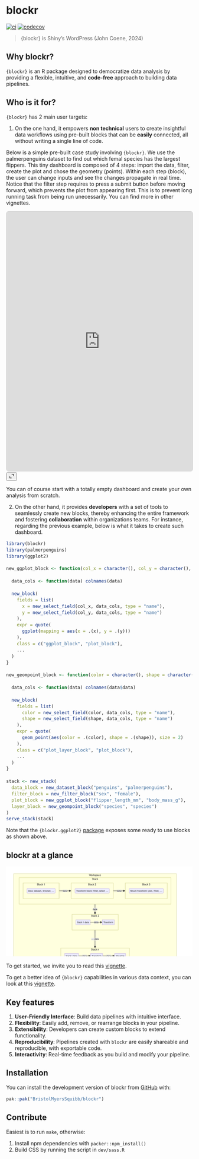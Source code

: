
<!-- index.md is generated from index.Rmd. Please edit that file -->

# blockr

<!-- badges: start -->

[![ci](https://github.com/blockr-org/blockr/actions/workflows/ci.yml/badge.svg)](https://github.com/blockr-org/blockr/actions/workflows/ci.yml)
[![codecov](https://codecov.io/github/blockr-org/blockr/graph/badge.svg?token=9AO88LK8FJ)](https://codecov.io/github/blockr-org/blockr)
<!-- badges: end -->

> {blockr} is Shiny’s WordPress (John Coene, 2024)

## Why blockr?

`{blockr}` is an R package designed to democratize data analysis by
providing a flexible, intuitive, and **code-free** approach to building
data pipelines.

## Who is it for?

`{blockr}` has 2 main user targets:

1.  On the one hand, it empowers **non technical** users to create
    insightful data workflows using pre-built blocks that can be
    **easily** connected, all without writing a single line of code.

Below is a simple pre-built case study involving `{blockr}`. We use the
palmerpenguins dataset to find out which femal species has the largest
flippers. This tiny dashboard is composed of 4 steps: import the data,
filter, create the plot and chose the geometry (points). Within each
step (block), the user can change inputs and see the changes propagate
in real time. Notice that the filter step requires to press a submit
button before moving forward, which prevents the plot from appearing
first. This is to prevent long running task from being run unecessarily.
You can find more in other vignettes.

<div class="card bslib-card bslib-mb-spacing html-fill-item html-fill-container" data-bslib-card-init data-full-screen="false" data-require-bs-caller="card()" data-require-bs-version="5" id="bslib-card-2397">
<div class="card-body bslib-gap-spacing html-fill-item html-fill-container" style="margin-top:auto;margin-bottom:auto;flex:1 1 auto;">
<iframe class="html-fill-item" src="https://shinylive.io/r/app/#code=NobwRAdghgtgpmAXGKAHVA6ASmANGAYwHsIAXOMpMAdzgCMAnRRASwgGdSoAbbgCgA6YOtyIEA1gyG4ABAzioi7GQF4ZBQWAAWpUqnaIA9IcYtORbjACecBu3YBHAK4s6dDAHMWpLU-csiQ1pGAFp5RXZDaRkhHT0DY3CiDAYQ6ih2GAwiBg8hAEp8gQhi7lcGKAYrPhExSSKIMsZK6tQeeAZUCg8XDgamiqq+Dw9UUVIAJgbiiDhqAH0RsaJSedqJGQAeEJkAMycIAlIAiD5ibnmAD1V1LUqoI9s+fNlz+asbgjuKx4Zn2QwgPyMhAxWKMhkABMoFx5udlNs9gcjic+NCuMDztB4Ow0TCoNMIBDZgt1uJBESIXsWHBuJDlGoypwKVSqdc1CT5uxaXAjvNdjS6WcLFdZOioHCLOxZKQrF0bkJsXACrhwayZB8OXMuTy+QLaZDhRcrGL8ZLuNKZLL5WpFbBlWAGqyXmqIXBLqgGDdnCs4Cz1UtxnwYGhUGwPDcoHBceyZBg+JcXhqbvGrIUnVSXZSIQRuBkGepNIGVmtRBJokJlqsySrXXHAWqGgBfMEQTkeOBEGCKNjVsviLY7faHY4kI05T7fB7kP5J9h3G23e6-f71jDA0ElSni80IofI0encWYixK3HigAkx9bxO1ZP9EP1dILTNID6p5wnWoW3O4vNWT6Gp+DCmrC8IynKcAKpA9q1tmVLzmgUHfjqf56oKhqIV0oESuBVqQdBSoFHWWasu6nrek4vrvhCHZdvMPZkHwUa4sBKbjgwc4LshcZ8FhcCFLI7AsAAXjxUwkaq8G5vmnyaFW8x5jYDClnUFZgApNaOlJrKAhgjbFC2W6cA8A6IpyJkSP6O5kjcnLityfZ1PJ3S9Ow6ltJYthdBAPRsO52lqgK3AzqpGwocFoX3kI3KXOpuxwCGf5wRCmn9nZ2rFk5VlCLsZToLYindD48wwDA6l0EQkJWKV+aLClMhKYVtkoXR3ZEL2YXkjFXQEDSAWyD1vL9cREANNyDAAG5wFyXBWZZ4j5GATYALpAA&amp;h=0" height="700" width="100%" style="border: 1px solid rgba(0,0,0,0.175); border-radius: .375rem;" allowfullscreen="" allow="autoplay" data-external="1"></iframe>
</div>
<bslib-tooltip placement="auto" bsOptions="[]" data-require-bs-version="5" data-require-bs-caller="tooltip()">
<template>Expand</template>
<button aria-expanded="false" aria-label="Expand card" class="bslib-full-screen-enter badge rounded-pill"><svg xmlns="http://www.w3.org/2000/svg" viewBox="0 0 24 24" style="height:1em;width:1em;fill:currentColor;" aria-hidden="true" role="img"><path d="M20 5C20 4.4 19.6 4 19 4H13C12.4 4 12 3.6 12 3C12 2.4 12.4 2 13 2H21C21.6 2 22 2.4 22 3V11C22 11.6 21.6 12 21 12C20.4 12 20 11.6 20 11V5ZM4 19C4 19.6 4.4 20 5 20H11C11.6 20 12 20.4 12 21C12 21.6 11.6 22 11 22H3C2.4 22 2 21.6 2 21V13C2 12.4 2.4 12 3 12C3.6 12 4 12.4 4 13V19Z"/></svg></button>
</bslib-tooltip>
<script data-bslib-card-init>bslib.Card.initializeAllCards();</script>
</div>

You can of course start with a totally empty dashboard and create your
own analysis from scratch.

2.  On the other hand, it provides **developers** with a set of tools to
    seamlessly create new blocks, thereby enhancing the entire framework
    and fostering **collaboration** within organizations teams. For
    instance, regarding the previous example, below is what it takes to
    create such dashboard.

``` r
library(blockr)
library(palmerpenguins)
library(ggplot2)

new_ggplot_block <- function(col_x = character(), col_y = character(), ...) {

  data_cols <- function(data) colnames(data)

  new_block(
    fields = list(
      x = new_select_field(col_x, data_cols, type = "name"),
      y = new_select_field(col_y, data_cols, type = "name")
    ),
    expr = quote(
      ggplot(mapping = aes(x = .(x), y = .(y)))
    ),
    class = c("ggplot_block", "plot_block"),
    ...
  )
}

new_geompoint_block <- function(color = character(), shape = character(), ...) {

  data_cols <- function(data) colnames(data$data)

  new_block(
    fields = list(
      color = new_select_field(color, data_cols, type = "name"),
      shape = new_select_field(shape, data_cols, type = "name")
    ),
    expr = quote(
      geom_point(aes(color = .(color), shape = .(shape)), size = 2)
    ),
    class = c("plot_layer_block", "plot_block"),
    ...
  )
}

stack <- new_stack(
  data_block = new_dataset_block("penguins", "palmerpenguins"),
  filter_block = new_filter_block("sex", "female"),
  plot_block = new_ggplot_block("flipper_length_mm", "body_mass_g"),
  layer_block = new_geompoint_block("species", "species")
)
serve_stack(stack)
```

Note that the `{blockr.ggplot2}`
[package](https://github.com/BristolMyersSquibb/blockr.ggplot2) exposes
some ready to use blocks as shown above.

## blockr at a glance

![](man/figures/README-unnamed-chunk-4-1.png)<!-- -->

To get started, we invite you to read this
[vignette](https://blockr-org.github.io/blockr/articles/blockr.html).

To get a better idea of `{blockr}` capabilities in various data context,
you can look at this
[vignette](https://blockr-org.github.io/blockr/articles/blockr_examples.html).

## Key features

1.  **User-Friendly Interface**: Build data pipelines with intuitive
    interface.
2.  **Flexibility**: Easily add, remove, or rearrange blocks in your
    pipeline.
3.  **Extensibility**: Developers can create custom blocks to extend
    functionality.
4.  **Reproducibility**: Pipelines created with `blockr` are easily
    shareable and reproducible, with exportable code.
5.  **Interactivity**: Real-time feedback as you build and modify your
    pipeline.

## Installation

You can install the development version of blockr from
[GitHub](https://github.com/) with:

``` r
pak::pak("BristolMyersSquibb/blockr")
```

## Contribute

Easiest is to run `make`, otherwise:

1.  Install npm dependencies with `packer::npm_install()`
2.  Build CSS by running the script in `dev/sass.R`
